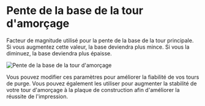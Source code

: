 Pente de la base de la tour d'amorçage
====
Facteur de magnitude utilisé pour la pente de la base de la tour principale. Si vous augmentez cette valeur, la base deviendra plus mince. Si vous la diminuez, la base deviendra plus épaisse.

![Pente de la base de la tour d'amorçage](../images/prime_tower_56.svg)

Vous pouvez modifier ces paramètres pour améliorer la fiabilité de vos tours de purge. Vous pouvez également les utiliser pour augmenter la stabilité de votre tour d'amorçage à la plaque de construction afin d'améliorer la réussite de l'impression.